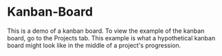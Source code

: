 # Kanban-Board
This is a demo of a kanban board.
To view the example of the kanban board, go to the Projects tab. 
This example is what a hypothetical kanban board might look like in the middle of a project's progression.
